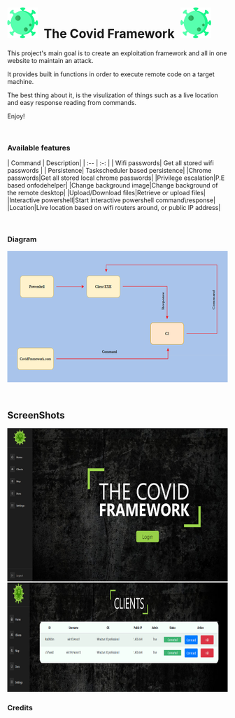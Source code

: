 <h1> <img src="./ProjectPictures/virus.png"
  width="70"
  height="70">
  &nbsp;The Covid Framework&nbsp;
<img src="./ProjectPictures/virus.png"
  width="70"
  height="70">
</h1>
&NewLine;
&NewLine;
This project's main goal is to create an exploitation framework and all in one website to maintain an attack.

It provides built in functions in order to execute remote code on a target machine.

The best thing about it, is the visulization of things such as a live location and easy response reading from commands.

Enjoy!

&nbsp;&nbsp;

### Available features

| Command | Description| | :-- |    :-:   | | Wifi passwords| Get all stored wifi passwords | | Persistence|
Taskscheduler based persistence| |Chrome passwords|Get all stored local chrome passwords| |Privilege escalation|P.E
based onfodehelper| |Change background image|Change background of the remote desktop| |Upload/Download files|Retrieve or
upload files| |Interactive powershell|Start interactive powershell command\response| |Location|Live location based on
wifi routers around, or public IP address|

&nbsp;&nbsp;&nbsp;

### Diagram

<img src="./ProjectPictures/CovidDiagram.png" width="650" height="300" />

&nbsp;&nbsp;&nbsp;

## ScreenShots

<img src="./ProjectPictures/Home.png" height="350" width="650"/>
<img src="./ProjectPictures/Clients.png" height="250" width="750"/>

### Credits
